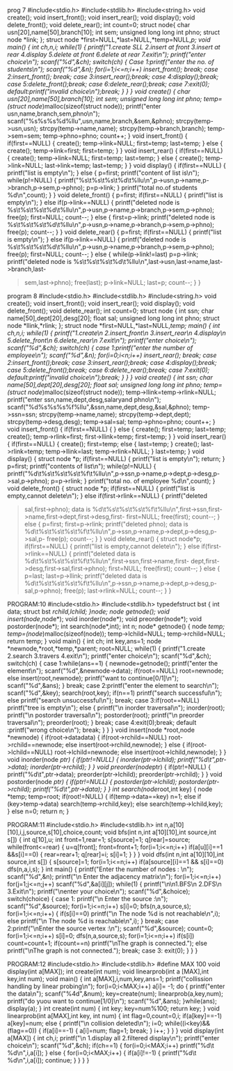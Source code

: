prog 7
#include<stdio.h>
#include<stdlib.h>
#include<string.h>
void create();
void insert_front();
void insert_rear();
void display();
void delete_front();
void delete_rear();
int count=0;
struct node{
char usn[20],name[50],branch[10];
int sem;
unsigned long long int phno;
struct node *link;
};
struct node *first=NULL,*last=NULL,*temp=NULL,*p;
void main()
{
int ch,n,i;
while(1)
{
printf("1.create SLL 2.insert at front 3.insert at rear 4.display 5.delete at front 6.delete at
rear 7.exit\n");
printf("enter choice\n");
scanf("%d",&ch);
switch(ch)
{
Case 1:printf("enter the no. of students\n");
scanf("%d",&n);
for(i=1;i<=n;i++)
insert_front();
break;
case 2:insert_front();
break;
case 3:insert_rear();break;
case 4:display();break;
case 5:delete_front();break;
case 6:delete_rear();break;
case 7:exit(0);
default:printf("invalid choice\n");break;
}
}
}
void create()
{
char usn[20],name[50],branch[10];
int sem;
unsigned long long int phno;
temp=(struct node*)malloc(sizeof(struct node));
printf("enter usn,name,branch,sem,phno\n");
scanf("%s%s%s%d%llu",usn,name,branch,&sem,&phno);
strcpy(temp->usn,usn);
strcpy(temp->name,name);
strcpy(temp->branch,branch);
temp->sem=sem;
temp->phno=phno;
count++;
}
void insert_front()
{
if(first==NULL)
{
create();
temp->link=NULL;
first=temp;
last=temp;
}
else
{
create();
temp->link=first;
first=temp;
}
}
void insert_rear()
{
if(first==NULL)
{
create();
temp->link=NULL;
first=temp;
last=temp;
}
else
{
create();
temp->link=NULL;
last->link=temp;
last=temp;
}
}
void display()
{
if(first==NULL)
{
printf("list is empty\n");
}
else
{
p=first;
printf("content of list is\n");
while(p!=NULL)
{
printf("%s\t%s\t%s\t%d\t%llu\n",p->usn,p->name,p->branch,p->sem,p->phno);
p=p->link;
}
printf("total no.of students %d\n",count);
}
}
void delete_front()
{
p=first;
if(first==NULL)
{
printf("list is empty\n");
}
else if(p->link==NULL)
{
printf("deleted node is %s\t%s\t%s\t%d\t%llu\n",p->usn,p->name,p->branch,p->sem,p->phno);
free(p);
first=NULL;
count--;
}
else
{
first=p->link;
printf("deleted node is %s\t%s\t%s\t%d\t%llu\n",p->usn,p->name,p->branch,p->sem,p->phno);
free(p);
count--;
}
}
void delete_rear()
{
p=first;
if(first==NULL)
{
printf("list is empty\n");
}
else if(p->link==NULL)
{
printf("deleted node is %s\t%s\t%s\t%d\t%llu\n",p->usn,p->name,p->branch,p->sem,p->phno);
free(p);
first=NULL;
count--;
}
else
{
while(p->link!=last)
p=p->link;
printf("deleted node is %s\t%s\t%s\t%d\t%llu\n",last->usn,last->name,last->branch,last-
>sem,last->phno);
free(last);
p->link=NULL;
last=p;
count--;
}
}


program 8
#include<stdio.h>
#include<stdlib.h>
#include<string.h>
void create();
void insert_front();
void insert_rear();
void display();
void delete_front();
void delete_rear();
int count=0;
struct node
{
int ssn;
char name[50],dept[20],desg[20];
float sal;
unsigned long long int phno;
struct node *llink,*rlink;
};
struct node *first=NULL,*last=NULL,*temp;
main()
{
int ch,n,i;
while(1)
{
printf("1.create\n 2.insert_front\n 3.insert_rear\n 4.display\n 5.delete_front\n 6.delete_rear\n
7.exit\n");
printf("enter choice\n");
scanf("%d",&ch);
switch(ch)
{
case 1:printf("enter the number of employee\n");
scanf("%d",&n);
for(i=0;i<n;i++)
insert_rear();
break;
case 2:insert_front();break;
case 3:insert_rear();break;
case 4:display();break;
case 5:delete_front();break;
case 6:delete_rear();break;
case 7:exit(0);
default:printf("invalid choice\n");break;
}
}
}
void create()
{
int ssn;
char name[50],dept[20],desg[20];
float sal;
unsigned long long int phno;
temp=(struct node*)malloc(sizeof(struct node));
temp->llink=temp->rlink=NULL;
printf("enter ssn,name,dept,desg,salaryand phno\n");
scanf("%d%s%s%s%f%llu",&ssn,name,dept,desg,&sal,&phno);
temp->ssn=ssn;
strcpy(temp->name,name);
strcpy(temp->dept,dept);
strcpy(temp->desg,desg);
temp->sal=sal;
temp->phno=phno;
count++;
}
void insert_front()
{
if(first==NULL)
{
}
else
{
create();
first=temp;
last=temp;
create();
temp->rlink=first;
first->llink=temp;
first=temp;
}
}
void insert_rear()
{
if(first==NULL)
{
create();
first=temp;
else
{
last=temp;
}
create();
last->rlink=temp;
temp->llink=last;
temp->rlink=NULL;
}
last=temp;
}
void display()
{
struct node *p;
if(first==NULL)
{
printf("list is empty\n");
return;
}
p=first;
printf("contents of list\n");
while(p!=NULL)
{
printf("%d\t%s\t%s\t%s\t%f\t%llu\n",p->ssn,p->name,p->dept,p->desg,p->sal,p->phno);
p=p->rlink;
}
printf("total no. of employee %d\n",count);
}
void delete_front()
{
struct node *p;
if(first==NULL)
{
printf("list is empty,cannot delete\n");
}
else if(first->rlink==NULL)
{
printf("deleted
>sal,first->phno);
data is %d\t%s\t%s\t%s\t%f\t%llu\n",first->ssn,first->name,first->dept,first->desg,first-
first=NULL;
free(first);
count--;
}
else
{
p=first;
first=p->rlink;
printf("deleted
>phno);
data is %d\t%s\t%s\t%s\t%f\t%llu\n",p->ssn,p->name,p->dept,p->desg,p->sal,p-
free(p);
count--;
}
}
void delete_rear()
{
struct node*p;
if(first==NULL)
{
printf("list is empty,cannot delete\n");
}
else if(first->rlink==NULL)
{
printf("deleted data is %d\t%s\t%s\t%s\t%f\t%llu\n",first->ssn,first->name,first-
>dept,first->desg,first->sal,first->phno);
first=NULL;
free(first);
count--;
}
else
{
p=last;
last=p->llink;
printf("deleted data is %d\t%s\t%s\t%s\t%f\t%llu\n",p->ssn,p->name,p->dept,p->desg,p-
>sal,p->phno);
free(p);
last->rlink=NULL;
count--;
}
}



PROGRAM:10
#include<stdio.h>
#include<stdlib.h>
typedefstruct bst
{
int data;
struct bst *rchild,*lchild;
}node;
node* getnode();
void insert(node*,node*);
void inorder(node*);
void preorder(node*);
void postorder(node*);
int search(node*,int);
int n;
node* getnode()
{
node *temp;
temp=(node*)malloc(sizeof(node));
temp->lchild=NULL;
temp->rchild=NULL;
return temp;
}
void main()
{
int ch;
int key,ans=1;
node *newnode,*root,*temp,*parent;
root=NULL;
while(1)
{
printf("1.create 2.search 3.travers 4.exit\n");
printf("enter choice\n");
scanf("%d",&ch);
switch(ch)
{
case 1:while(ans==1)
{
newnode=getnode();
printf("enter the element\n");
scanf("%d",&newnode->data);
if(root==NULL)
root=newnode;
else
insert(root,newnode);
printf("want to continue[0/1]\n");
scanf("%d",&ans);
}
break;
case 2:printf("enter the element to search\n");
scanf("%d",&key);
search(root,key);
if(n==1)
printf("search successful\n");
else
printf("search unsuccessful\n");
break;
case 3:if(root==NULL)
printf("tree is empty\n");
else
{
printf("\n inorder traversal\n");
inorder(root);
printf("\n postorder traversal\n");
postorder(root);
printf("\n preorder traversal\n");
preorder(root);
}
break;
case 4:exit(0);break;
default :printf("wrong choice\n");
break;
}
}
}
void insert(node *root,node *newnode)
{
if(root->data<newnode->data)
{
if(root->rchild==NULL)
root->rchild==newnode;
else
insert(root->rchild,newnode);
}
else
{
if(root->lchild==NULL)
root->lchild=newnode;
else
insert(root->lchild,newnode);
}
}
void inorder(node *ptr)
{
if(ptr!=NULL)
{
inorder(ptr->lchild);
printf("%d\t",ptr->data);
inorder(ptr->rchild);
}
}
void preorder(node*ptr)
{
if(ptr!=NULL)
{
printf("%d\t",ptr->data);
preorder(ptr->lchild);
preorder(ptr->rchild);
}
}
void postorder(node *ptr)
{
if(ptr!=NULL)
{
postorder(ptr->lchild);
postorder(ptr->rchild);
printf("%d\t",ptr->data);
}
}
int search(node*root,int key)
{
node *temp;
temp=root;
if(root!=NULL)
{
if(temp->data==key)
n=1;
else if (key>temp->data)
search(temp->rchild,key);
else
search(temp->lchild,key);
}
else n=0;
return n;
}


PROGRAM:11
#include<stdio.h>
#include<stdlib.h>
int n,a[10][10],i,j,source,s[10],choice,count;
void bfs(int n,int a[10][10],int source,int s[])
{
int q[10],u;
int front=1,rear=1;
s[source]=1;
q[rear]=source;
while(front<=rear)
{
u=q[front];
front=front+1;
for(i=1;i<=n;i++)
if(a[u][i]==1 &&s[i]==0)
{
rear=rear+1;
q[rear]=i;
s[i]=1;
}
}
}
void dfs(int n,int a[10][10],int source,int s[])
{
s[source]=1;
for(i=1;i<=n;i++)
if(a[source][i]==1 && s[i]==0)
dfs(n,a,i,s);
}
int main()
{
printf("Enter the number of nodes : \n");
scanf("%d",&n);
printf("\n Enter the adjacency matrix\n");
for(i=1;i<=n;i++)
for(j=1;j<=n;j++)
scanf("%d",&a[i][j]);
while(1)
{
printf("\n\n1.BFS\n 2.DFS\n 3.Exit\n");
printf("\nenter your choice\n");
scanf("%d",&choice);
switch(choice)
{
case 1: printf("\n Enter the source :\n");
scanf("%d",&source);
for(i=1;i<=n;i++)
s[i]=0;
bfs(n,a,source,s);
for(i=1;i<=n;i++)
{
if(s[i]==0)
printf("\n The node %d is not reachable\n",i);
else
printf("\n The node %d is reachable\n",i);
}
break;
case 2:printf("\nEnter the source vertex :\n");
scanf("%d",&source);
count=0;
for(i=1;i<=n;i++)
s[i]=0;
dfs(n,a,source,s);
for(i=1;i<=n;i++)
if(s[i])
count=count+1;
if(count==n)
printf("\nThe graph is connected.");
else
printf("\nThe graph is not connected.");
break;
case 3: exit(0);
}
}
}


PROGRAM:12
#include<stdio.h>
#include<stdlib.h>
#define MAX 100
void display(int a[MAX]);
int create(int num);
void linearprob(int a [MAX],int key,int num);
void main()
{
int a[MAX],i,num,key,ans=1;
printf("collission handling by linear probing\n");
for(i=0;i<MAX;i++)
a[i]= -1;
do
{
printf("enter the data\n");
scanf("%4d",&num);
key=create(num);
linearprob(a,key,num);
printf("do yuou want to continue[1/0]\n");
scanf("%d",&ans);
}while(ans);
display(a);
}
int create(int num)
{
int key;
key=num%100;
return key;
}
void linearprob(int a[MAX],int key, int num)
{
int flag=0,count=0,i;
if(a[key]==-1)
a[key]=num;
else
{
printf("\n collision deleted\n");
i=0;
while((i<key)&&(flag==0))
{
if(a[i]==-1)
{
a[i]=num;
flag=1;
break;
}
i++;
}
}
}
void display(int a[MAX])
{
int ch,i;
printf("\n 1.display all 2.filtered display\n");
printf("enter choice\n");
scanf("%d",&ch);
if(ch==1)
{
for(i=0;i<MAX;i++)
printf("%d\t %d\n",i,a[i]);
}
else
{
for(i=0;i<MAX;i++)
{
if(a[i]!=-1)
{
printf("%d\t %d\n",i,a[i]);
continue;
}
}
}
}
